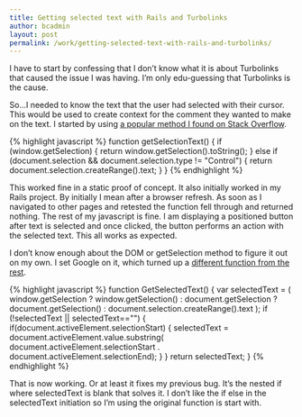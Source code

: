 ```yaml
---
title: Getting selected text with Rails and Turbolinks
author: bcadmin
layout: post
permalink: /work/getting-selected-text-with-rails-and-turbolinks/
---
```

I have to start by confessing that I don&#8217;t know what it is about Turbolinks that caused the issue I was having. I&#8217;m only edu-guessing that Turbolinks is the cause.

So&#8230;I needed to know the text that the user had selected with their cursor. This would be used to create context for the comment they wanted to make on the text. I started by using <a href="http://stackoverflow.com/questions/5379120/get-the-highlighted-selected-text" target="_blank">a popular method I found on Stack Overflow</a>.

{% highlight javascript %}
function getSelectionText() {
  if (window.getSelection) {
    return window.getSelection().toString();
  } else if (document.selection && document.selection.type != "Control") {
    return document.selection.createRange().text;
  }
}
{% endhighlight %}

This worked fine in a static proof of concept. It also initially worked in my Rails project. By initially I mean after a browser refresh. As soon as I navigated to other pages and retested the function fell through and returned nothing. The rest of my javascript is fine. I am displaying a positioned button after text is selected and once clicked, the button performs an action with the selected text. This all works as expected.

I don&#8217;t know enough about the DOM or getSelection method to figure it out on my own. I set Google on it, which turned up a <a href="http://www.codeproject.com/Articles/292159/Javascript-code-to-get-selected-text" target="_blank">different function from the rest</a>.

{% highlight javascript %}
function GetSelectedText() {
  var selectedText = (
    window.getSelection
    ?
      window.getSelection()
    :
      document.getSelection
      ?
        document.getSelection()
      :
        document.selection.createRange().text
  );
  if (!selectedText || selectedText=="") {
    if(document.activeElement.selectionStart) {
      selectedText = document.activeElement.value.substring(
        document.activeElement.selectionStart
        . document.activeElement.selectionEnd);
    }
  }
  return selectedText;
}
{% endhighlight %}

That is now working. Or at least it fixes my previous bug. It&#8217;s the nested if where selectedText is blank that solves it. I don&#8217;t like the if else in the selectedText initiation so I&#8217;m using the original function is start with.